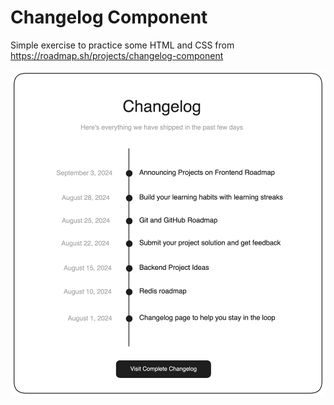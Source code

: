 # Changelog Component

Simple exercise to practice some HTML and CSS from https://roadmap.sh/projects/changelog-component

![Changelog Component](/assets/image.png)
